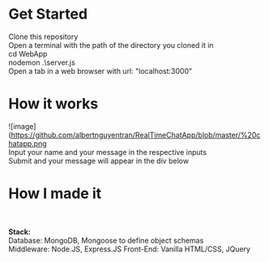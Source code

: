 # Get Started
Clone this repository <br/>
Open a terminal with the path of the directory you cloned it in <br/>
cd WebApp<br/> 
nodemon .\server.js<br/>
Open a tab in a web browser with url: "localhost:3000"<br/>


# How it works

![image](https://github.com/albertnguyentran/RealTimeChatApp/blob/master/%20chatapp.png
<br/>
Input your name and your message in the respective inputs <br/>
Submit and your message will appear in the div below <br/>

# How I made it
<br/>

**Stack:** <br/>
Database: MongoDB, Mongoose to define object schemas <br/>
Middleware: Node.JS, Express.JS
Front-End: Vanilla HTML/CSS, JQuery
